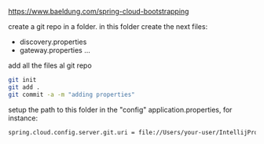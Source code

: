 https://www.baeldung.com/spring-cloud-bootstrapping

create a git repo in a folder.
in this folder create the next files: 
- discovery.properties
- gateway.properties
...

add all the files al git repo
```bash
git init
git add . 
git commit -a -m "adding properties"
```

setup the path to this folder in the "config" application.properties, for instance:
```bash
spring.cloud.config.server.git.uri = file://Users/your-user/IntellijProjects/xxx-folder-xxx
``` 

